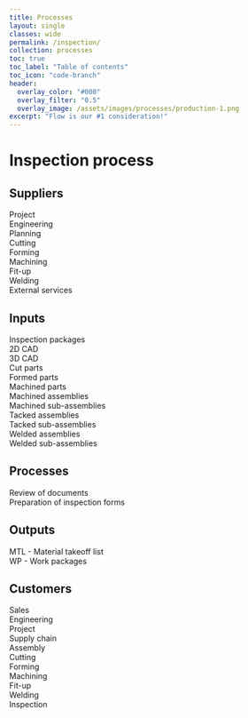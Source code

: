 ```yaml
---
title: Processes
layout: single
classes: wide
permalink: /inspection/
collection: processes
toc: true
toc_label: "Table of contents"
toc_icon: "code-branch"
header:
  overlay_color: "#000"
  overlay_filter: "0.5"
  overlay_image: /assets/images/processes/production-1.png
excerpt: "Flow is our #1 consideration!"
---
```

# Inspection process

## Suppliers
Project  
Engineering  
Planning  
Cutting  
Forming  
Machining  
Fit-up  
Welding  
External services  
## Inputs
Inspection packages  
2D CAD  
3D CAD  
Cut parts  
Formed parts  
Machined parts  
Machined assemblies  
Machined sub-assemblies  
Tacked assemblies  
Tacked sub-assemblies  
Welded assemblies  
Welded sub-assemblies     
## Processes
Review of documents  
Preparation of inspection forms  
## Outputs
MTL - Material takeoff list  
WP - Work packages    
## Customers
Sales  
Engineering  
Project  
Supply chain  
Assembly  
Cutting  
Forming  
Machining  
Fit-up  
Welding  
Inspection  
